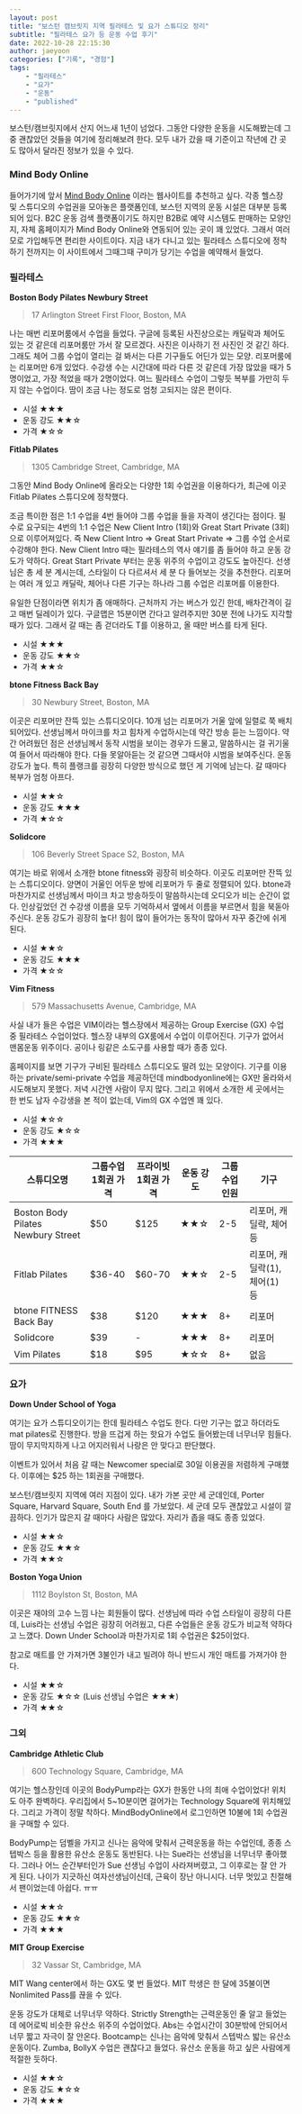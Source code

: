```yaml
---
layout: post
title: "보스턴 캠브릿지 지역 필라테스 및 요가 스튜디오 정리"
subtitle: "필라테스 요가 등 운동 수업 후기"
date: 2022-10-28 22:15:30
author: jaeyoon
categories: ["기록", "경험"]
tags:
    - "필라테스"
    - "요가"
    - "운동"
    - "published"
---
```


보스턴/캠브릿지에서 산지 어느새 1년이 넘었다. 그동안 다양한 운동을 시도해봤는데 그중 괜찮았던 것들을 여기에 정리해보려 한다. 모두 내가 갔을 때 기준이고 작년에 간 곳도 많아서 달라진 정보가 있을 수 있다.

### Mind Body Online

들어가기에 앞서 [Mind Body Online](https://www.mindbodyonline.com/) 이라는 웹사이트를 추천하고 싶다. 각종 헬스장 및 스튜디오의 수업권을 모아놓은 플랫폼인데, 보스턴 지역의 운동 시설은 대부분 등록되어 있다. B2C 운동 검색 플랫폼이기도 하지만 B2B로 예약 시스템도 판매하는 모양인지, 자체 홈페이지가 Mind Body Online와 연동되어 있는 곳이 꽤 있었다. 그래서 여러 모로 가입해두면 편리한 사이트이다. 지금 내가 다니고 있는 필라테스 스튜디오에 정착하기 전까지는 이 사이트에서 그때그때 구미가 당기는 수업을 예약해서 들었다.

### 필라테스

**Boston Body Pilates Newbury Street**

> 17 Arlington Street First Floor, Boston, MA

나는 매번 리포머룸에서 수업을 들었다. 구글에 등록된 사진상으로는 캐딜락과 체어도 있는 것 같은데 리포머룸만 가서 잘 모르겠다. 사진은 이사하기 전 사진인 것 같긴 하다. 그래도 체어 그룹 수업이 열리는 걸 봐서는 다른 기구들도 어딘가 있는 모양. 리포머룸에는 리포머만 6개 있었다. 수강생 수는 시간대에 따라 다른 것 같은데 가장 많았을 때가 5명이었고, 가장 적었을 때가 2명이었다. 여느 필라테스 수업이 그렇듯 복부를 가만히 두지 않는 수업이다. 땀이 조금 나는 정도로 엄청 고되지는 않은 편이다.

-   시설 ★★★
-   운동 강도 ★★☆
-   가격 ★☆☆

**Fitlab Pilates**

> 1305 Cambridge Street, Cambridge, MA

그동안 Mind Body Online에 올라오는 다양한 1회 수업권을 이용하다가, 최근에 이곳 Fitlab Pilates 스튜디오에 정착했다.

조금 특이한 점은 1:1 수업을 4번 들어야 그룹 수업을 들을 자격이 생긴다는 점이다. 필수로 요구되는 4번의 1:1 수업은 New Client Intro (1회)와 Great Start Private (3회) 으로 이루어져있다. 즉 New Client Intro => Great Start Private => 그룹 수업 순서로 수강해야 한다. New Client Intro 때는 필라테스의 역사 얘기를 좀 들어야 하고 운동 강도가 약하다. Great Start Private 부터는 운동 위주의 수업이고 강도도 높아진다. 선생님은 총 세 분 계시는데, 스타일이 다 다르셔서 세 분 다 들어보는 것을 추천한다. 리포머는 여러 개 있고 캐딜락, 체어나 다른 기구는 하나라 그룹 수업은 리포머를 이용한다.

유일한 단점이라면 위치가 좀 애매하다. 근처까지 가는 버스가 있긴 한데, 배차간격이 길고 매번 딜레이가 있다. 구글맵은 15분이면 간다고 알려주지만 30분 전에 나가도 지각할 때가 있다. 그래서 갈 때는 좀 걷더라도 T를 이용하고, 올 때만 버스를 타게 된다.

-   시설 ★★★
-   운동 강도 ★★☆
-   가격 ★★☆

**btone Fitness Back Bay**

> 30 Newbury Street, Boston, MA

이곳은 리포머만 잔뜩 있는 스튜디오이다. 10개 넘는 리포머가 거울 앞에 일렬로 쭉 배치되어있다. 선생님께서 마이크를 차고 힘차게 수업하시는데 약간 방송 듣는 느낌이다. 약간 어려웠던 점은 선생님께서 동작 시범을 보이는 경우가 드물고, 말씀하시는 걸 귀기울여 들어서 따라해야 한다. 다들 못알아듣는 것 같으면 그때서야 시범을 보여주신다. 운동 강도가 높다. 특히 플랭크를 굉장히 다양한 방식으로 했던 게 기억에 남는다. 갈 때마다 복부가 엄청 아프다.

-   시설 ★★☆
-   운동 강도 ★★★
-   가격 ★☆☆

**Solidcore**

> 106 Beverly Street Space S2, Boston, MA

여기는 바로 위에서 소개한 btone fitness와 굉장히 비슷하다. 이곳도 리포머만 잔뜩 있는 스튜디오이다. 양면이 거울인 어두운 방에 리포머가 두 줄로 정렬되어 있다. btone과 마찬가지로 선생님께서 마이크 차고 방송하듯이 말씀하시는데 오디오가 비는 순간이 없다. 인상깊었던 건 수강생 이름을 모두 기억하셔서 옆에서 이름을 부르면서 힘을 북돋아주신다. 운동 강도가 굉장히 높다! 힘이 많이 들어가는 동작이 많아서 자꾸 중간에 쉬게 된다.

-   시설 ★★☆
-   운동 강도 ★★★
-   가격 ★☆☆

**Vim Fitness**

> 579 Massachusetts Avenue, Cambridge, MA

사실 내가 들은 수업은 VIM이라는 헬스장에서 제공하는 Group Exercise (GX) 수업 중 필라테스 수업이었다. 헬스장 내부의 GX룸에서 수업이 이루어진다. 기구가 없어서 맨몸운동 위주이다. 공이나 링같은 소도구를 사용할 때가 종종 있다.

홈페이지를 보면 기구가 구비된 필라테스 스튜디오도 딸려 있는 모양이다. 기구를 이용하는 private/semi-private 수업을 제공하던데 mindbodyonline에는 GX만 올라와서 시도해보지 못했다. 저녁 시간엔 사람이 무지 많다. 그리고 위에서 소개한 세 곳에서는 한 번도 남자 수강생을 본 적이 없는데, Vim의 GX 수업엔 꽤 있다.

-   시설 ★☆☆
-   운동 강도 ★☆☆
-   가격 ★★★

<div class="table-wrapper" markdown="1">
<table>
<thead>
<tr>
<th>스튜디오명</th>
<th>그룹수업 1회권 가격</th>
<th>프라이빗 1회권 가격</th>
<th>운동 강도</th>
<th>그룹수업 인원</th>
<th>기구</th>
</tr>
</thead>
<tbody>
<tr>
<td>Boston Body Pilates Newbury Street</td>
<td>$50</td>
<td>$125</td>
<td>★★☆</td>
<td>2-5</td>
<td>리포머, 캐딜락, 체어 등</td>
</tr>
<tr>
<td>Fitlab Pilates</td>
<td>$36-40</td>
<td>$60-70</td>
<td>★★☆</td>
<td>2-5</td>
<td>리포머, 캐딜락(1), 체어(1) 등</td>
</tr>
<tr>
<td>btone FITNESS Back Bay</td>
<td>$38</td>
<td>$120</td>
<td>★★★</td>
<td>8+</td>
<td>리포머</td>
</tr>
<tr>
<td>Solidcore</td>
<td>$39</td>
<td>-</td>
<td>★★★</td>
<td>8+</td>
<td>리포머</td>
</tr>
<tr>
<td>Vim Pilates</td>
<td>$18</td>
<td>$95</td>
<td>★☆☆</td>
<td>8+</td>
<td>없음</td>
</tr>
</tbody>
</table>
</div>

### 요가

**Down Under School of Yoga**

여기는 요가 스튜디오이기는 한데 필라테스 수업도 한다. 다만 기구는 없고 하더라도 mat pilates로 진행한다. 방을 뜨겁게 하는 핫요가 수업도 들어봤는데 너무너무 힘들다. 땀이 무지막지하게 나고 어지러워서 나랑은 안 맞다고 판단했다.

이벤트가 있어서 처음 갈 때는 Newcomer special로 30일 이용권을 저렴하게 구매했다. 이후에는 $25 하는 1회권을 구매했다.

보스턴/캠브릿지 지역에 여러 지점이 있다. 내가 가본 곳만 세 군데인데, Porter Square, Harvard Square, South End 를 가보았다. 세 군데 모두 괜찮았고 시설이 깔끔하다. 인기가 많은지 갈 때마다 사람은 많았다. 자리가 좁을 때도 종종 있었다.

-   시설 ★★☆
-   운동 강도 ★★☆
-   가격 ★★☆

**Boston Yoga Union**

> 1112 Boylston St, Boston, MA

이곳은 재야의 고수 느낌 나는 회원들이 많다. 선생님에 따라 수업 스타일이 굉장히 다른데, Luis라는 선생님 수업은 굉장히 어려웠고, 다른 수업들은 운동 강도가 비교적 약하다고 느꼈다. Down Under School과 마찬가지로 1회 수업권은 $25이었다.

참고로 매트를 안 가져가면 3불인가 내고 빌려야 하니 반드시 개인 매트를 가져가야 한다.

-   시설 ★★☆
-   운동 강도 ★☆☆ (Luis 선생님 수업은 ★★★)
-   가격 ★★☆

### 그외

**Cambridge Athletic Club**

> 600 Technology Square, Cambridge, MA

여기는 헬스장인데 이곳의 BodyPump라는 GX가 한동안 나의 최애 수업이었다! 위치도 아주 완벽하다. 우리집에서 5~10분이면 걸어가는 Technology Square에 위치해있다. 그리고 가격이 정말 착하다. MindBodyOnline에서 로그인하면 10불에 1회 수업권을 구매할 수 있다.

BodyPump는 덤벨을 가지고 신나는 음악에 맞춰서 근력운동을 하는 수업인데, 종종 스텝박스 등을 활용한 유산소 운동도 동반된다. 나는 Sue라는 선생님을 너무너무 좋아했다. 그러나 어느 순간부터인가 Sue 선생님 수업이 사라져버렸고, 그 이후로는 잘 안 가게 된다. 나이가 지긋하신 여자선생님이신데, 근육이 장난 아니시다. 너무 멋있고 친절해서 팬이었는데 아쉽다. ㅠㅠ

-   시설 ★★☆
-   운동 강도 ★★☆
-   가격 ★★★

**MIT Group Exercise**

> 32 Vassar St, Cambridge, MA

MIT Wang center에서 하는 GX도 몇 번 들었다. MIT 학생은 한 달에 35불이면 Nonlimited Pass를 끊을 수 있다.

운동 강도가 대체로 너무너무 약하다. Strictly Strength는 근력운동인 줄 알고 들었는데 에어로빅 비슷한 유산소 위주의 수업이었다. Abs는 수업시간이 30분밖에 안되어서 너무 짧고 자극이 잘 안온다. Bootcamp는 신나는 음악에 맞춰서 스텝박스 밟는 유산소 운동이다. Zumba, BollyX 수업은 괜찮다고 들었다. 유산소 운동을 하고 싶은 사람에게 적절한 듯하다.

-   시설 ★★☆
-   운동 강도 ★☆☆
-   가격 ★★★
